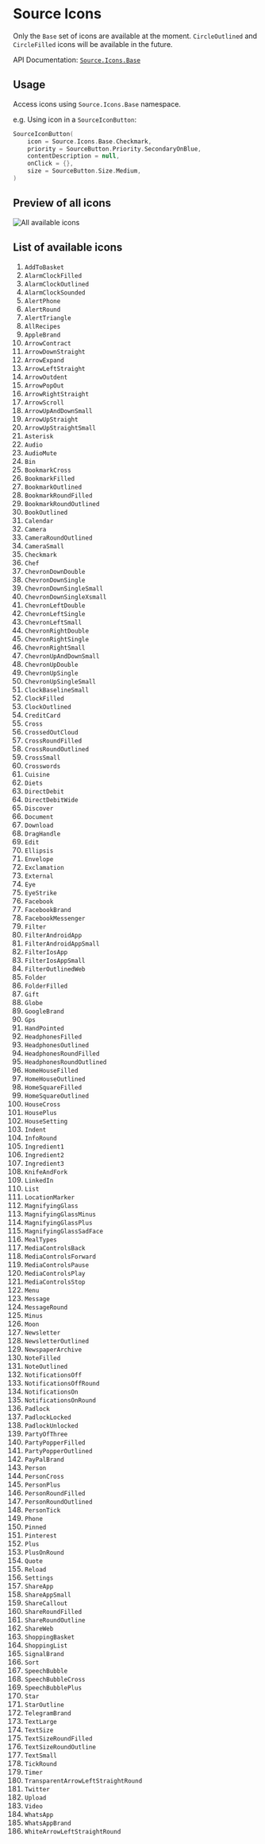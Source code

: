 # Source Icons

Only the `Base` set of icons are available at the moment. `CircleOutlined` and `CircleFilled` icons 
will be available in the future.

API Documentation: [`Source.Icons.Base`][api-doc]

## Usage

Access icons using `Source.Icons.Base` namespace.

e.g. Using icon in a `SourceIconButton`:

```kotlin
SourceIconButton(
    icon = Source.Icons.Base.Checkmark,
    priority = SourceButton.Priority.SecondaryOnBlue,
    contentDescription = null,
    onClick = {},
    size = SourceButton.Size.Medium,
)
```

## Preview of all icons

![All available icons](https://github.com/user-attachments/assets/0faabd87-e675-416c-b629-8d0e2f050eb4)

## List of available icons

1. `AddToBasket`
1. `AlarmClockFilled`
1. `AlarmClockOutlined`
1. `AlarmClockSounded`
1. `AlertPhone`
1. `AlertRound`
1. `AlertTriangle`
1. `AllRecipes`
1. `AppleBrand`
1. `ArrowContract`
1. `ArrowDownStraight`
1. `ArrowExpand`
1. `ArrowLeftStraight`
1. `ArrowOutdent`
1. `ArrowPopOut`
1. `ArrowRightStraight`
1. `ArrowScroll`
1. `ArrowUpAndDownSmall`
1. `ArrowUpStraight`
1. `ArrowUpStraightSmall`
1. `Asterisk`
1. `Audio`
1. `AudioMute`
1. `Bin`
1. `BookmarkCross`
1. `BookmarkFilled`
1. `BookmarkOutlined`
1. `BookmarkRoundFilled`
1. `BookmarkRoundOutlined`
1. `BookOutlined`
1. `Calendar`
1. `Camera`
1. `CameraRoundOutlined`
1. `CameraSmall`
1. `Checkmark`
1. `Chef`
1. `ChevronDownDouble`
1. `ChevronDownSingle`
1. `ChevronDownSingleSmall`
1. `ChevronDownSingleXsmall`
1. `ChevronLeftDouble`
1. `ChevronLeftSingle`
1. `ChevronLeftSmall`
1. `ChevronRightDouble`
1. `ChevronRightSingle`
1. `ChevronRightSmall`
1. `ChevronUpAndDownSmall`
1. `ChevronUpDouble`
1. `ChevronUpSingle`
1. `ChevronUpSingleSmall`
1. `ClockBaselineSmall`
1. `ClockFilled`
1. `ClockOutlined`
1. `CreditCard`
1. `Cross`
1. `CrossedOutCloud`
1. `CrossRoundFilled`
1. `CrossRoundOutlined`
1. `CrossSmall`
1. `Crosswords`
1. `Cuisine`
1. `Diets`
1. `DirectDebit`
1. `DirectDebitWide`
1. `Discover`
1. `Document`
1. `Download`
1. `DragHandle`
1. `Edit`
1. `Ellipsis`
1. `Envelope`
1. `Exclamation`
1. `External`
1. `Eye`
1. `EyeStrike`
1. `Facebook`
1. `FacebookBrand`
1. `FacebookMessenger`
1. `Filter`
1. `FilterAndroidApp`
1. `FilterAndroidAppSmall`
1. `FilterIosApp`
1. `FilterIosAppSmall`
1. `FilterOutlinedWeb`
1. `Folder`
1. `FolderFilled`
1. `Gift`
1. `Globe`
1. `GoogleBrand`
1. `Gps`
1. `HandPointed`
1. `HeadphonesFilled`
1. `HeadphonesOutlined`
1. `HeadphonesRoundFilled`
1. `HeadphonesRoundOutlined`
1. `HomeHouseFilled`
1. `HomeHouseOutlined`
1. `HomeSquareFilled`
1. `HomeSquareOutlined`
1. `HouseCross`
1. `HousePlus`
1. `HouseSetting`
1. `Indent`
1. `InfoRound`
1. `Ingredient1`
1. `Ingredient2`
1. `Ingredient3`
1. `KnifeAndFork`
1. `LinkedIn`
1. `List`
1. `LocationMarker`
1. `MagnifyingGlass`
1. `MagnifyingGlassMinus`
1. `MagnifyingGlassPlus`
1. `MagnifyingGlassSadFace`
1. `MealTypes`
1. `MediaControlsBack`
1. `MediaControlsForward`
1. `MediaControlsPause`
1. `MediaControlsPlay`
1. `MediaControlsStop`
1. `Menu`
1. `Message`
1. `MessageRound`
1. `Minus`
1. `Moon`
1. `Newsletter`
1. `NewsletterOutlined`
1. `NewspaperArchive`
1. `NoteFilled`
1. `NoteOutlined`
1. `NotificationsOff`
1. `NotificationsOffRound`
1. `NotificationsOn`
1. `NotificationsOnRound`
1. `Padlock`
1. `PadlockLocked`
1. `PadlockUnlocked`
1. `PartyOfThree`
1. `PartyPopperFilled`
1. `PartyPopperOutlined`
1. `PayPalBrand`
1. `Person`
1. `PersonCross`
1. `PersonPlus`
1. `PersonRoundFilled`
1. `PersonRoundOutlined`
1. `PersonTick`
1. `Phone`
1. `Pinned`
1. `Pinterest`
1. `Plus`
1. `PlusOnRound`
1. `Quote`
1. `Reload`
1. `Settings`
1. `ShareApp`
1. `ShareAppSmall`
1. `ShareCallout`
1. `ShareRoundFilled`
1. `ShareRoundOutline`
1. `ShareWeb`
1. `ShoppingBasket`
1. `ShoppingList`
1. `SignalBrand`
1. `Sort`
1. `SpeechBubble`
1. `SpeechBubbleCross`
1. `SpeechBubblePlus`
1. `Star`
1. `StarOutline`
1. `TelegramBrand`
1. `TextLarge`
1. `TextSize`
1. `TextSizeRoundFilled`
1. `TextSizeRoundOutline`
1. `TextSmall`
1. `TickRound`
1. `Timer`
1. `TransparentArrowLeftStraightRound`
1. `Twitter`
1. `Upload`
1. `Video`
1. `WhatsApp`
1. `WhatsAppBrand`
1. `WhiteArrowLeftStraightRound`

[api-doc]: https://guardian.github.io/source-apps/android/docs/-source%20for%20-android/com.gu.source.icons.base/index.html